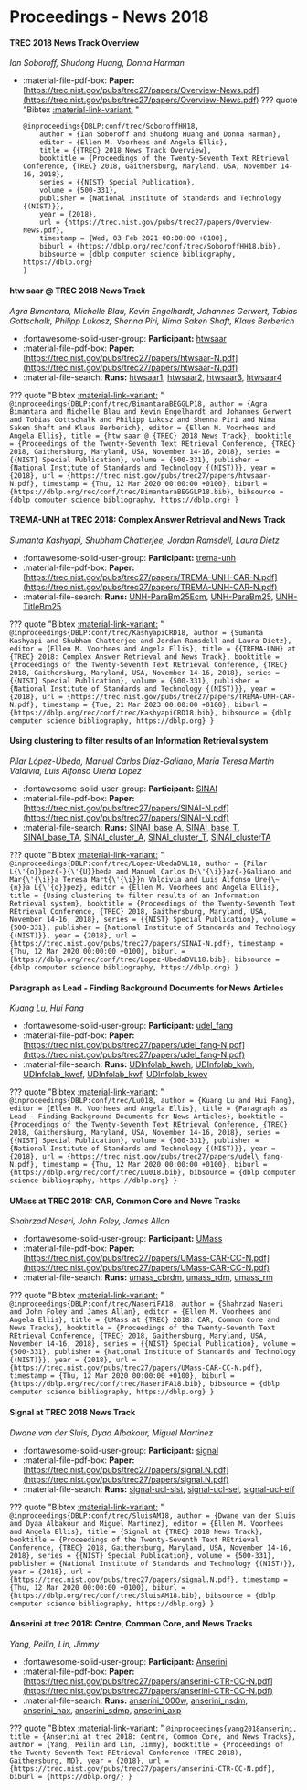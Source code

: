 # Proceedings - News 2018 

#### TREC 2018 News Track Overview

_Ian Soboroff, Shudong Huang, Donna Harman_

- :material-file-pdf-box: **Paper:** [https://trec.nist.gov/pubs/trec27/papers/Overview-News.pdf](https://trec.nist.gov/pubs/trec27/papers/Overview-News.pdf)
??? quote "Bibtex [:material-link-variant:](https://dblp.org/rec/conf/trec/SoboroffHH18.bib) "
	```
	@inproceedings{DBLP:conf/trec/SoboroffHH18,
		author = {Ian Soboroff and Shudong Huang and Donna Harman},
		editor = {Ellen M. Voorhees and Angela Ellis},
		title = {{TREC} 2018 News Track Overview},
		booktitle = {Proceedings of the Twenty-Seventh Text REtrieval Conference, {TREC} 2018, Gaithersburg, Maryland, USA, November 14-16, 2018},
		series = {{NIST} Special Publication},
		volume = {500-331},
		publisher = {National Institute of Standards and Technology {(NIST)}},
		year = {2018},
		url = {https://trec.nist.gov/pubs/trec27/papers/Overview-News.pdf},
		timestamp = {Wed, 03 Feb 2021 00:00:00 +0100},
		biburl = {https://dblp.org/rec/conf/trec/SoboroffHH18.bib},
		bibsource = {dblp computer science bibliography, https://dblp.org}
	}
	```

#### htw saar @ TREC 2018 News Track

_Agra Bimantara, Michelle Blau, Kevin Engelhardt, Johannes Gerwert, Tobias Gottschalk, Philipp Lukosz, Shenna Piri, Nima Saken Shaft, Klaus Berberich_

- :fontawesome-solid-user-group: **Participant:** [htwsaar](./participants.md#htwsaar)
- :material-file-pdf-box: **Paper:** [https://trec.nist.gov/pubs/trec27/papers/htwsaar-N.pdf](https://trec.nist.gov/pubs/trec27/papers/htwsaar-N.pdf)
- :material-file-search: **Runs:** [htwsaar1](./runs.md#htwsaar1), [htwsaar2](./runs.md#htwsaar2), [htwsaar3](./runs.md#htwsaar3), [htwsaar4](./runs.md#htwsaar4)

??? quote "Bibtex [:material-link-variant:](https://dblp.org/rec/conf/trec/BimantaraBEGGLP18.bib) "
	```
	@inproceedings{DBLP:conf/trec/BimantaraBEGGLP18,
		author = {Agra Bimantara and Michelle Blau and Kevin Engelhardt and Johannes Gerwert and Tobias Gottschalk and Philipp Lukosz and Shenna Piri and Nima Saken Shaft and Klaus Berberich},
		editor = {Ellen M. Voorhees and Angela Ellis},
		title = {htw saar @ {TREC} 2018 News Track},
		booktitle = {Proceedings of the Twenty-Seventh Text REtrieval Conference, {TREC} 2018, Gaithersburg, Maryland, USA, November 14-16, 2018},
		series = {{NIST} Special Publication},
		volume = {500-331},
		publisher = {National Institute of Standards and Technology {(NIST)}},
		year = {2018},
		url = {https://trec.nist.gov/pubs/trec27/papers/htwsaar-N.pdf},
		timestamp = {Thu, 12 Mar 2020 00:00:00 +0100},
		biburl = {https://dblp.org/rec/conf/trec/BimantaraBEGGLP18.bib},
		bibsource = {dblp computer science bibliography, https://dblp.org}
	}
	```

#### TREMA-UNH at TREC 2018: Complex Answer Retrieval and News Track

_Sumanta Kashyapi, Shubham Chatterjee, Jordan Ramsdell, Laura Dietz_

- :fontawesome-solid-user-group: **Participant:** [trema-unh](./participants.md#trema-unh)
- :material-file-pdf-box: **Paper:** [https://trec.nist.gov/pubs/trec27/papers/TREMA-UNH-CAR-N.pdf](https://trec.nist.gov/pubs/trec27/papers/TREMA-UNH-CAR-N.pdf)
- :material-file-search: **Runs:** [UNH-ParaBm25Ecm](./runs.md#unh-parabm25ecm), [UNH-ParaBm25](./runs.md#unh-parabm25), [UNH-TitleBm25](./runs.md#unh-titlebm25)

??? quote "Bibtex [:material-link-variant:](https://dblp.org/rec/conf/trec/KashyapiCRD18.bib) "
	```
	@inproceedings{DBLP:conf/trec/KashyapiCRD18,
		author = {Sumanta Kashyapi and Shubham Chatterjee and Jordan Ramsdell and Laura Dietz},
		editor = {Ellen M. Voorhees and Angela Ellis},
		title = {{TREMA-UNH} at {TREC} 2018: Complex Answer Retrieval and News Track},
		booktitle = {Proceedings of the Twenty-Seventh Text REtrieval Conference, {TREC} 2018, Gaithersburg, Maryland, USA, November 14-16, 2018},
		series = {{NIST} Special Publication},
		volume = {500-331},
		publisher = {National Institute of Standards and Technology {(NIST)}},
		year = {2018},
		url = {https://trec.nist.gov/pubs/trec27/papers/TREMA-UNH-CAR-N.pdf},
		timestamp = {Tue, 21 Mar 2023 00:00:00 +0100},
		biburl = {https://dblp.org/rec/conf/trec/KashyapiCRD18.bib},
		bibsource = {dblp computer science bibliography, https://dblp.org}
	}
	```

#### Using clustering to filter results of an Information Retrieval system

_Pilar López-Úbeda, Manuel Carlos Díaz-Galiano, María Teresa Martín Valdivia, Luis Alfonso Ureña López_

- :fontawesome-solid-user-group: **Participant:** [SINAI](./participants.md#sinai)
- :material-file-pdf-box: **Paper:** [https://trec.nist.gov/pubs/trec27/papers/SINAI-N.pdf](https://trec.nist.gov/pubs/trec27/papers/SINAI-N.pdf)
- :material-file-search: **Runs:** [SINAI_base_A](./runs.md#sinai_base_a), [SINAI_base_T](./runs.md#sinai_base_t), [SINAI_base_TA](./runs.md#sinai_base_ta), [SINAI_cluster_A](./runs.md#sinai_cluster_a), [SINAI_cluster_T](./runs.md#sinai_cluster_t), [SINAI_clusterTA](./runs.md#sinai_clusterta)

??? quote "Bibtex [:material-link-variant:](https://dblp.org/rec/conf/trec/Lopez-UbedaDVL18.bib) "
	```
	@inproceedings{DBLP:conf/trec/Lopez-UbedaDVL18,
		author = {Pilar L{\'{o}}pez{-}{\'{U}}beda and Manuel Carlos D{\'{\i}}az{-}Galiano and Mar{\'{\i}}a Teresa Mart{\'{\i}}n Valdivia and Luis Alfonso Ure{\~{n}}a L{\'{o}}pez},
		editor = {Ellen M. Voorhees and Angela Ellis},
		title = {Using clustering to filter results of an Information Retrieval system},
		booktitle = {Proceedings of the Twenty-Seventh Text REtrieval Conference, {TREC} 2018, Gaithersburg, Maryland, USA, November 14-16, 2018},
		series = {{NIST} Special Publication},
		volume = {500-331},
		publisher = {National Institute of Standards and Technology {(NIST)}},
		year = {2018},
		url = {https://trec.nist.gov/pubs/trec27/papers/SINAI-N.pdf},
		timestamp = {Thu, 12 Mar 2020 00:00:00 +0100},
		biburl = {https://dblp.org/rec/conf/trec/Lopez-UbedaDVL18.bib},
		bibsource = {dblp computer science bibliography, https://dblp.org}
	}
	```

#### Paragraph as Lead - Finding Background Documents for News Articles

_Kuang Lu, Hui Fang_

- :fontawesome-solid-user-group: **Participant:** [udel_fang](./participants.md#udel_fang)
- :material-file-pdf-box: **Paper:** [https://trec.nist.gov/pubs/trec27/papers/udel_fang-N.pdf](https://trec.nist.gov/pubs/trec27/papers/udel_fang-N.pdf)
- :material-file-search: **Runs:** [UDInfolab_kweh](./runs.md#udinfolab_kweh), [UDInfolab_kwh](./runs.md#udinfolab_kwh), [UDInfolab_kwef](./runs.md#udinfolab_kwef), [UDInfolab_kwf](./runs.md#udinfolab_kwf), [UDInfolab_kwev](./runs.md#udinfolab_kwev)

??? quote "Bibtex [:material-link-variant:](https://dblp.org/rec/conf/trec/Lu018.bib) "
	```
	@inproceedings{DBLP:conf/trec/Lu018,
		author = {Kuang Lu and Hui Fang},
		editor = {Ellen M. Voorhees and Angela Ellis},
		title = {Paragraph as Lead - Finding Background Documents for News Articles},
		booktitle = {Proceedings of the Twenty-Seventh Text REtrieval Conference, {TREC} 2018, Gaithersburg, Maryland, USA, November 14-16, 2018},
		series = {{NIST} Special Publication},
		volume = {500-331},
		publisher = {National Institute of Standards and Technology {(NIST)}},
		year = {2018},
		url = {https://trec.nist.gov/pubs/trec27/papers/udel\_fang-N.pdf},
		timestamp = {Thu, 12 Mar 2020 00:00:00 +0100},
		biburl = {https://dblp.org/rec/conf/trec/Lu018.bib},
		bibsource = {dblp computer science bibliography, https://dblp.org}
	}
	```

#### UMass at TREC 2018: CAR, Common Core and News Tracks

_Shahrzad Naseri, John Foley, James Allan_

- :fontawesome-solid-user-group: **Participant:** [UMass](./participants.md#umass)
- :material-file-pdf-box: **Paper:** [https://trec.nist.gov/pubs/trec27/papers/UMass-CAR-CC-N.pdf](https://trec.nist.gov/pubs/trec27/papers/UMass-CAR-CC-N.pdf)
- :material-file-search: **Runs:** [umass_cbrdm](./runs.md#umass_cbrdm), [umass_rdm](./runs.md#umass_rdm), [umass_rm](./runs.md#umass_rm)

??? quote "Bibtex [:material-link-variant:](https://dblp.org/rec/conf/trec/NaseriFA18.bib) "
	```
	@inproceedings{DBLP:conf/trec/NaseriFA18,
		author = {Shahrzad Naseri and John Foley and James Allan},
		editor = {Ellen M. Voorhees and Angela Ellis},
		title = {UMass at {TREC} 2018: CAR, Common Core and News Tracks},
		booktitle = {Proceedings of the Twenty-Seventh Text REtrieval Conference, {TREC} 2018, Gaithersburg, Maryland, USA, November 14-16, 2018},
		series = {{NIST} Special Publication},
		volume = {500-331},
		publisher = {National Institute of Standards and Technology {(NIST)}},
		year = {2018},
		url = {https://trec.nist.gov/pubs/trec27/papers/UMass-CAR-CC-N.pdf},
		timestamp = {Thu, 12 Mar 2020 00:00:00 +0100},
		biburl = {https://dblp.org/rec/conf/trec/NaseriFA18.bib},
		bibsource = {dblp computer science bibliography, https://dblp.org}
	}
	```

#### Signal at TREC 2018 News Track

_Dwane van der Sluis, Dyaa Albakour, Miguel Martinez_

- :fontawesome-solid-user-group: **Participant:** [signal](./participants.md#signal)
- :material-file-pdf-box: **Paper:** [https://trec.nist.gov/pubs/trec27/papers/signal.N.pdf](https://trec.nist.gov/pubs/trec27/papers/signal.N.pdf)
- :material-file-search: **Runs:** [signal-ucl-slst](./runs.md#signal-ucl-slst), [signal-ucl-sel](./runs.md#signal-ucl-sel), [signal-ucl-eff](./runs.md#signal-ucl-eff)

??? quote "Bibtex [:material-link-variant:](https://dblp.org/rec/conf/trec/SluisAM18.bib) "
	```
	@inproceedings{DBLP:conf/trec/SluisAM18,
		author = {Dwane van der Sluis and Dyaa Albakour and Miguel Martinez},
		editor = {Ellen M. Voorhees and Angela Ellis},
		title = {Signal at {TREC} 2018 News Track},
		booktitle = {Proceedings of the Twenty-Seventh Text REtrieval Conference, {TREC} 2018, Gaithersburg, Maryland, USA, November 14-16, 2018},
		series = {{NIST} Special Publication},
		volume = {500-331},
		publisher = {National Institute of Standards and Technology {(NIST)}},
		year = {2018},
		url = {https://trec.nist.gov/pubs/trec27/papers/signal.N.pdf},
		timestamp = {Thu, 12 Mar 2020 00:00:00 +0100},
		biburl = {https://dblp.org/rec/conf/trec/SluisAM18.bib},
		bibsource = {dblp computer science bibliography, https://dblp.org}
	}
	```

#### Anserini at trec 2018: Centre, Common Core, and News Tracks

_Yang, Peilin, Lin, Jimmy_

- :fontawesome-solid-user-group: **Participant:** [Anserini](./participants.md#anserini)
- :material-file-pdf-box: **Paper:** [https://trec.nist.gov/pubs/trec27/papers/anserini-CTR-CC-N.pdf](https://trec.nist.gov/pubs/trec27/papers/anserini-CTR-CC-N.pdf)
- :material-file-search: **Runs:** [anserini_1000w](./runs.md#anserini_1000w), [anserini_nsdm](./runs.md#anserini_nsdm), [anserini_nax](./runs.md#anserini_nax), [anserini_sdmp](./runs.md#anserini_sdmp), [anserini_axp](./runs.md#anserini_axp)

??? quote "Bibtex [:material-link-variant:](https://dblp.org/) "
	```
	@inproceedings{yang2018anserini,
		title = {Anserini at trec 2018: Centre, Common Core, and News Tracks},
		author = {Yang, Peilin and Lin, Jimmy},
		booktitle = {Proceedings of the Twenty-Seventh Text REtrieval Conference (TREC 2018), Gaithersburg, MD},
		year = {2018},
		url = {https://trec.nist.gov/pubs/trec27/papers/anserini-CTR-CC-N.pdf},
		biburl = {https://dblp.org/}
	}
	```

